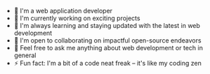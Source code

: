 - 👋 I'm a web application developer
- 👀 I'm currently working on exciting projects
- 🌱 I'm always learning and staying updated with the latest in web development
- 💞️ I'm open to collaborating on impactful open-source endeavors
- 💬 Feel free to ask me anything about web development or tech in general
- ⚡ Fun fact: I'm a bit of a code neat freak – it's like my coding zen
